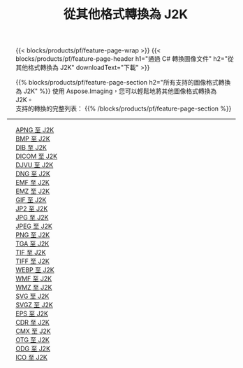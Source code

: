 ﻿---
title: 從其他格式轉換為 J2K 
weight: 3920
url: /zh-hant/java/conversion/to/j2k 
lang: zh-hant
langdirlevel: 2
locales: zh-hans,ja,it,ru,de,es,fr,nl,id,lt,pl,pt,vi,tr,ko,zh-hant,ar,hi,th,sv,cs,uk,he
description: 使用 Aspose.Imaging，您可以輕鬆地將其他格式轉換為 J2K
---

{{< blocks/products/pf/feature-page-wrap >}}
{{< blocks/products/pf/feature-page-header h1="通過 C# 轉換圖像文件" h2="從其他格式轉換為 J2K" downloadText="下載" >}}


{{% blocks/products/pf/feature-page-section  h2="所有支持的圖像格式轉換為 J2K" %}}
使用 Aspose.Imaging，您可以輕鬆地將其他圖像格式轉換為 J2K。
<br/>
支持的轉換的完整列表：
{{% /blocks/products/pf/feature-page-section %}}
<div class="container-fluid productfamilypage bg-gray">
    <div class="convertypes bg-gray agp-content section">
        <div class="container">
		<hr style="margin-left:-20px;"/>
		<div class="row other-converters">
		    <div class='col-md-2 other-converter remove-lp remove-rp'><a href="/imaging/zh-hant/java/conversion/apng-to-j2k" >APNG 至 J2K</a></div>
<div class='col-md-2 other-converter remove-lp remove-rp'><a href="/imaging/zh-hant/java/conversion/bmp-to-j2k" >BMP 至 J2K</a></div>
<div class='col-md-2 other-converter remove-lp remove-rp'><a href="/imaging/zh-hant/java/conversion/dib-to-j2k" >DIB 至 J2K</a></div>
<div class='col-md-2 other-converter remove-lp remove-rp'><a href="/imaging/zh-hant/java/conversion/dicom-to-j2k" >DICOM 至 J2K</a></div>
<div class='col-md-2 other-converter remove-lp remove-rp'><a href="/imaging/zh-hant/java/conversion/djvu-to-j2k" >DJVU 至 J2K</a></div>
<div class='col-md-2 other-converter remove-lp remove-rp'><a href="/imaging/zh-hant/java/conversion/dng-to-j2k" >DNG 至 J2K</a></div>
<div class='col-md-2 other-converter remove-lp remove-rp'><a href="/imaging/zh-hant/java/conversion/emf-to-j2k" >EMF 至 J2K</a></div>
<div class='col-md-2 other-converter remove-lp remove-rp'><a href="/imaging/zh-hant/java/conversion/emz-to-j2k" >EMZ 至 J2K</a></div>
<div class='col-md-2 other-converter remove-lp remove-rp'><a href="/imaging/zh-hant/java/conversion/gif-to-j2k" >GIF 至 J2K</a></div>
<div class='col-md-2 other-converter remove-lp remove-rp'><a href="/imaging/zh-hant/java/conversion/jp2-to-j2k" >JP2 至 J2K</a></div>
<div class='col-md-2 other-converter remove-lp remove-rp'><a href="/imaging/zh-hant/java/conversion/jpg-to-j2k" >JPG 至 J2K</a></div>
<div class='col-md-2 other-converter remove-lp remove-rp'><a href="/imaging/zh-hant/java/conversion/jpeg-to-j2k" >JPEG 至 J2K</a></div>
<div class='col-md-2 other-converter remove-lp remove-rp'><a href="/imaging/zh-hant/java/conversion/png-to-j2k" >PNG 至 J2K</a></div>
<div class='col-md-2 other-converter remove-lp remove-rp'><a href="/imaging/zh-hant/java/conversion/tga-to-j2k" >TGA 至 J2K</a></div>
<div class='col-md-2 other-converter remove-lp remove-rp'><a href="/imaging/zh-hant/java/conversion/tif-to-j2k" >TIF 至 J2K</a></div>
<div class='col-md-2 other-converter remove-lp remove-rp'><a href="/imaging/zh-hant/java/conversion/tiff-to-j2k" >TIFF 至 J2K</a></div>
<div class='col-md-2 other-converter remove-lp remove-rp'><a href="/imaging/zh-hant/java/conversion/webp-to-j2k" >WEBP 至 J2K</a></div>
<div class='col-md-2 other-converter remove-lp remove-rp'><a href="/imaging/zh-hant/java/conversion/wmf-to-j2k" >WMF 至 J2K</a></div>
<div class='col-md-2 other-converter remove-lp remove-rp'><a href="/imaging/zh-hant/java/conversion/wmz-to-j2k" >WMZ 至 J2K</a></div>
<div class='col-md-2 other-converter remove-lp remove-rp'><a href="/imaging/zh-hant/java/conversion/svg-to-j2k" >SVG 至 J2K</a></div>
<div class='col-md-2 other-converter remove-lp remove-rp'><a href="/imaging/zh-hant/java/conversion/svgz-to-j2k" >SVGZ 至 J2K</a></div>
<div class='col-md-2 other-converter remove-lp remove-rp'><a href="/imaging/zh-hant/java/conversion/eps-to-j2k" >EPS 至 J2K</a></div>
<div class='col-md-2 other-converter remove-lp remove-rp'><a href="/imaging/zh-hant/java/conversion/cdr-to-j2k" >CDR 至 J2K</a></div>
<div class='col-md-2 other-converter remove-lp remove-rp'><a href="/imaging/zh-hant/java/conversion/cmx-to-j2k" >CMX 至 J2K</a></div>
<div class='col-md-2 other-converter remove-lp remove-rp'><a href="/imaging/zh-hant/java/conversion/otg-to-j2k" >OTG 至 J2K</a></div>
<div class='col-md-2 other-converter remove-lp remove-rp'><a href="/imaging/zh-hant/java/conversion/odg-to-j2k" >ODG 至 J2K</a></div>
<div class='col-md-2 other-converter remove-lp remove-rp'><a href="/imaging/zh-hant/java/conversion/ico-to-j2k" >ICO 至 J2K</a></div>
                </div>
        </div>
    </div>
</div>
<br/>

